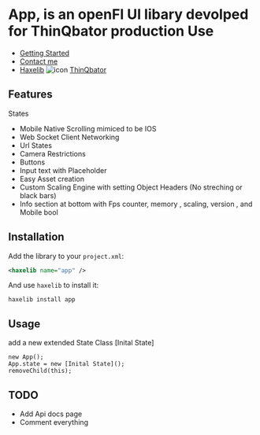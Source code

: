 
# App, is an openFl UI libary devolped for ThinQbator production Use
- [Getting Started](https://github.com/PXshadow/App/wiki/Getting-Started)
- [Contact me](https://github.com/PXshadow/App/wiki/Contact)
- [Haxelib](https://lib.haxe.org/p/app)
![icon](https://static.wixstatic.com/media/070b20_d1d024bcce924b86b555be7c8f1f21a4~mv2_d_1732_2812_s_2.png/v1/fill/w_196,h_319,al_c,usm_0.66_1.00_0.01/070b20_d1d024bcce924b86b555be7c8f1f21a4~mv2_d_1732_2812_s_2.png)
[ThinQbator](https://www.thinqbator.net/)
## Features
States
- Mobile Native Scrolling mimiced to be IOS
- Web Socket Client Networking
- Url States
- Camera Restrictions
- Buttons
- Input text with Placeholder
- Easy Asset creation
- Custom Scaling Engine with setting Object Headers (No streching or black bars)
- Info section at bottom with Fps counter, memory , scaling, version , and Mobile bool

## Installation

Add the library to your `project.xml`:

```xml
<haxelib name="app" />
```

And use `haxelib` to install it:

```shell
haxelib install app
```

## Usage

add a new extended State Class [Inital State]
```
new App();
App.state = new [Inital State]();
removeChild(this);
```

## TODO

- Add Api docs page
- Comment everything